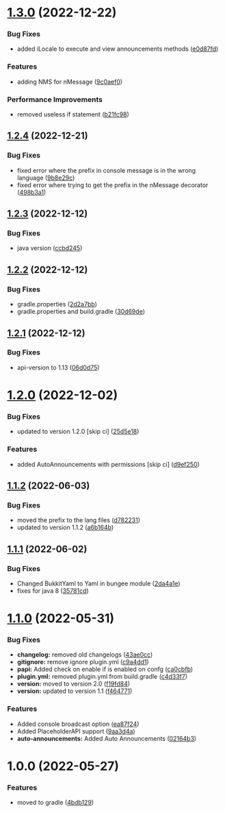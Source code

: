 # [1.3.0](https://github.com/Nasgar-Network/Announcer/compare/v1.2.4...v1.3.0) (2022-12-22)


### Bug Fixes

* added iLocale to execute and view announcements methods ([e0d87fd](https://github.com/Nasgar-Network/Announcer/commit/e0d87fd3c52f9f4025b1697b7c31ae051e2eb367))


### Features

* adding NMS for nMessage ([9c0aef0](https://github.com/Nasgar-Network/Announcer/commit/9c0aef0dbf81899c412906ddbf77bd0730cbc450))


### Performance Improvements

* removed useless if statement ([b21fc98](https://github.com/Nasgar-Network/Announcer/commit/b21fc9829a48bb66053810227c2a0dc91d6e3dc0))

## [1.2.4](https://github.com/Nasgar-Network/Announcer/compare/v1.2.3...v1.2.4) (2022-12-21)


### Bug Fixes

* fixed error where the prefix in console message is in the wrong language ([9b8e29c](https://github.com/Nasgar-Network/Announcer/commit/9b8e29cf0fed5fa1848f7978d1538872debbd0c7))
* fixed error where trying to get the prefix in the nMessage decorator ([498b3a1](https://github.com/Nasgar-Network/Announcer/commit/498b3a131d9dd36e18184ae6e75669042b41b575))

## [1.2.3](https://github.com/Nasgar-Network/Announcer/compare/v1.2.2...v1.2.3) (2022-12-12)


### Bug Fixes

* java version ([ccbd245](https://github.com/Nasgar-Network/Announcer/commit/ccbd2457bfd5a0da786a7acd15d571534fcd4f6b))

## [1.2.2](https://github.com/Nasgar-Network/Announcer/compare/v1.2.1...v1.2.2) (2022-12-12)


### Bug Fixes

* gradle.properties ([2d2a7bb](https://github.com/Nasgar-Network/Announcer/commit/2d2a7bbba079568e71355ac1e6d00601be91ac10))
* gradle.properties and build.gradle ([30d69de](https://github.com/Nasgar-Network/Announcer/commit/30d69de66858f0cf43f83ff454061d542dcfdd81))

## [1.2.1](https://github.com/Nasgar-Network/Announcer/compare/v1.2.0...v1.2.1) (2022-12-12)


### Bug Fixes

* api-version to 1.13 ([06d0d75](https://github.com/Nasgar-Network/Announcer/commit/06d0d75256ccd8755fe7793d2d7d8ac4a508e7e5))

# [1.2.0](https://github.com/Nasgar-Network/Announcer/compare/v1.1.2...v1.2.0) (2022-12-02)


### Bug Fixes

* updated to version 1.2.0 [skip ci] ([25d5e18](https://github.com/Nasgar-Network/Announcer/commit/25d5e184d08c402ef6b316086157840a58cf90c5))


### Features

* added AutoAnnouncements with permissions [skip ci] ([d9ef250](https://github.com/Nasgar-Network/Announcer/commit/d9ef2507029a06dbac2a21081ea1978278b79bf7))

## [1.1.2](https://github.com/Nasgar-Network/Announcer/compare/v1.1.1...v1.1.2) (2022-06-03)


### Bug Fixes

* moved the prefix to the lang files ([d782231](https://github.com/Nasgar-Network/Announcer/commit/d78223194d52a2c59e7176de4ba45fa07313c233))
* updated to version 1.1.2 ([a6b164b](https://github.com/Nasgar-Network/Announcer/commit/a6b164b87d9c1e08f4f7f70013d5c7bd82eec924))

## [1.1.1](https://github.com/Nasgar-Network/Announcer/compare/v1.1.0...v1.1.1) (2022-06-02)


### Bug Fixes

* Changed BukkitYaml to Yaml in bungee module ([2da4a1e](https://github.com/Nasgar-Network/Announcer/commit/2da4a1e7d177c4118fe18fd502e211cbd28c3d01))
* fixes for java 8 ([35781cd](https://github.com/Nasgar-Network/Announcer/commit/35781cd127f2665f52464f0395dd519045103549))

# [1.1.0](https://github.com/Nasgar-Network/Announcer/compare/v1.0.0...v1.1.0) (2022-05-31)


### Bug Fixes

* **changelog:** removed old changelogs ([43ae0cc](https://github.com/Nasgar-Network/Announcer/commit/43ae0cc1c4f16c765aa79254075e4098ed2a7634))
* **gitignore:** remove ignore plugin.yml ([c9a4dd1](https://github.com/Nasgar-Network/Announcer/commit/c9a4dd15e9e4695d2ccc1da31782056622893eb4))
* **papi:** Added check on enable if is enabled on confg ([ca0cbfb](https://github.com/Nasgar-Network/Announcer/commit/ca0cbfbfddaa73341ad77a8045f581d3bd224c31))
* **plugin.yml:** removed plugin.yml from build.gradle ([c4d33f7](https://github.com/Nasgar-Network/Announcer/commit/c4d33f7a40765133b91ab3971f0952b3031b12c0))
* **version:** moved to version 2.0 ([f19fd84](https://github.com/Nasgar-Network/Announcer/commit/f19fd84c70150c47f1fa467530a883bae7fad240))
* **version:** updated to version 1.1 ([f464771](https://github.com/Nasgar-Network/Announcer/commit/f4647715861aa857320de6134b3f75bccc28891b))


### Features

* Added console broadcast option ([ea87f24](https://github.com/Nasgar-Network/Announcer/commit/ea87f24b5d23c3bea36df2a785d89b370df45308))
* Added PlaceholderAPI support ([9aa3d4a](https://github.com/Nasgar-Network/Announcer/commit/9aa3d4a79d23784f2fed567851e8c4050ac7add2))
* **auto-announcements:** Added Auto Announcements ([02164b3](https://github.com/Nasgar-Network/Announcer/commit/02164b3bff652bf81895e331da620fc1f0e1b71d))

# 1.0.0 (2022-05-27)


### Features

* moved to gradle ([4bdb129](https://github.com/Nasgar-Network/Announcer/commit/4bdb129db4ffbd1d331ee60d65ee83d03ce8ab74))
